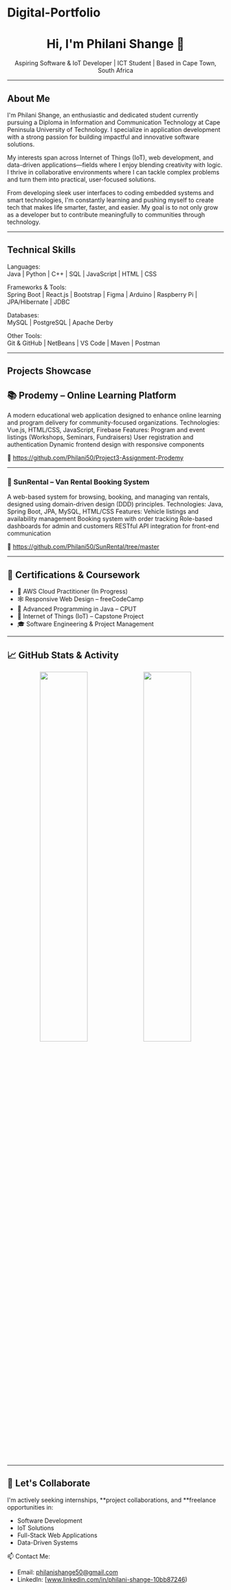 # Digital-Portfolio
<!-- Profile README.md -->

<h1 align="center">Hi, I'm Philani Shange 👋</h1>
<p align="center"> Aspiring Software & IoT Developer |  ICT Student |  Based in Cape Town, South Africa</p>

---

##  About Me

I'm Philani Shange, an enthusiastic and dedicated student currently pursuing a Diploma in Information and Communication Technology at Cape Peninsula University of Technology. I specialize in application development with a strong passion for building impactful and innovative software solutions.

My interests span across Internet of Things (IoT), web development, and data-driven applications—fields where I enjoy blending creativity with logic. I thrive in collaborative environments where I can tackle complex problems and turn them into practical, user-focused solutions.

From developing sleek user interfaces to coding embedded systems and smart technologies, I'm constantly learning and pushing myself to create tech that makes life smarter, faster, and easier. My goal is to not only grow as a developer but to contribute meaningfully to communities through technology.

---

##  Technical Skills

Languages:  
Java | Python | C++ | SQL | JavaScript | HTML | CSS

Frameworks & Tools:  
Spring Boot | React.js | Bootstrap | Figma | Arduino | Raspberry Pi | JPA/Hibernate | JDBC

Databases:  
MySQL | PostgreSQL | Apache Derby

Other Tools:  
Git & GitHub | NetBeans | VS Code | Maven | Postman

---

##  Projects Showcase

## 📚 Prodemy – Online Learning Platform
A modern educational web application designed to enhance online learning and program delivery for community-focused organizations.
Technologies: Vue.js, HTML/CSS, JavaScript, Firebase
Features:
Program and event listings (Workshops, Seminars, Fundraisers)
User registration and authentication
Dynamic frontend design with responsive components

🔗 https://github.com/Philani50/Project3-Assignment-Prodemy

---

### 🚐 SunRental – Van Rental Booking System
A web-based system for browsing, booking, and managing van rentals, designed using domain-driven design (DDD) principles.
Technologies: Java, Spring Boot, JPA, MySQL, HTML/CSS
Features:
Vehicle listings and availability management
Booking system with order tracking
Role-based dashboards for admin and customers
RESTful API integration for front-end communication

🔗 https://github.com/Philani50/SunRental/tree/master

---

## 🧾 Certifications & Coursework

- 📘 AWS Cloud Practitioner (In Progress)  
- 🕸 Responsive Web Design – freeCodeCamp  
- 📅 Advanced Programming in Java – CPUT  
- 🧠 Internet of Things (IoT) – Capstone Project  
- 🎓 Software Engineering & Project Management  

---

## 📈 GitHub Stats & Activity

<p align="center">
  <img src="https://github-readme-stats.vercel.app/api?username=philani50&show_icons=true&theme=default" width="47%">
  <img src="https://github-readme-stats.vercel.app/api/top-langs/?username=philani50&layout=compact" width="47%">
</p>


---

## 🤝 Let's Collaborate

I'm actively seeking internships, **project collaborations, and **freelance opportunities in:
- Software Development
- IoT Solutions
- Full-Stack Web Applications
- Data-Driven Systems

📫 Contact Me:  
- Email: philanishange50@gmail.com
- LinkedIn: [www.linkedin.com/in/philani-shange-10bb87246)  
